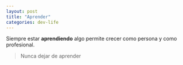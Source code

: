 ```yaml
---
layout: post
title: "Aprender"
categories: dev-life
---
```


Siempre estar **aprendiendo** algo<!--more--> permite crecer como persona y como profesional.

> Nunca dejar de aprender